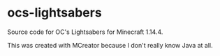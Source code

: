 # ocs-lightsabers
Source code for OC's Lightsabers for Minecraft 1.14.4.

This was created with MCreator because I don't really know Java at all.
